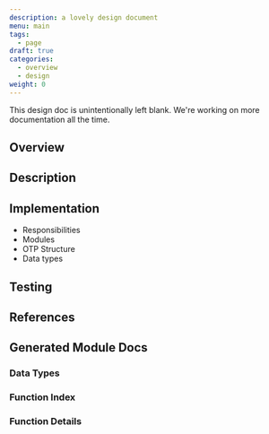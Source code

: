 ```yaml
---
description: a lovely design document
menu: main
tags: 
  - page
draft: true
categories: 
  - overview
  - design
weight: 0
---
```


This design doc is unintentionally left blank. We're working on more
documentation all the time.

## Overview

## Description

## Implementation

- Responsibilities
- Modules
- OTP Structure
- Data types

## Testing

## References

## Generated Module Docs

### Data Types
### Function Index
### Function Details
